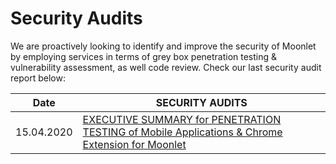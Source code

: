 # Security Audits

We are proactively looking to identify and improve the security of Moonlet by employing services in terms of grey box penetration testing & vulnerability assessment, as well code review. Check our last security audit report below:

| Date | SECURITY AUDITS |
| ------ | ------ |
| 15.04.2020 | [EXECUTIVE SUMMARY for PENETRATION TESTING of Mobile Applications & Chrome Extension for Moonlet](https://drive.google.com/file/d/1q_EwcF0Jcz-TMvvkDObRaeveqP9sKjJK/view?usp=sharing) |
